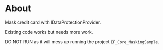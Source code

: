 # About

Mask credit card with IDataProtectionProvider.

Existing code works but needs more work.

DO NOT RUN as it will mess up running the project `EF_Core_MaskingSample`.